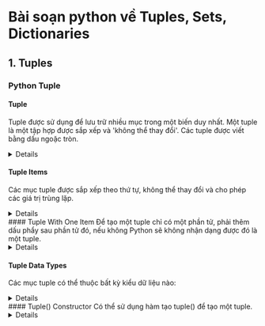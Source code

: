 # Bài soạn python về Tuples, Sets, Dictionaries
## 1. Tuples

### Python Tuple
#### Tuple
Tuple được sử dụng để lưu trữ nhiều mục trong một biến duy nhất.
Một tuple là một tập hợp được sắp xếp và 'không thể thay đổi'.
Các tuple được viết bằng dấu ngoặc tròn.
<details>
  
```shell script
thistuple = ("apple", "banana", "cherry")
print(thistuple)
```

</details>

#### Tuple Items
Các mục tuple được sắp xếp theo thứ tự, không thể thay đổi và cho phép các giá trị trùng lặp.
<details>
  
```shell script
thistuple = ("apple", "banana", "cherry", "apple", "cherry")
print(thistuple)

```
</details>
#### Tuple With One Item
Để tạo một tuple chỉ có một phần tử, phải thêm dấu phẩy sau phần tử đó, nếu không Python sẽ không nhận dạng được đó là một tuple.
<details>
  
```shell script
thistuple = ("apple",)
print(type(thistuple))
//NOT a tuple
thistuple = ("apple")
print(type(thistuple))
```

</details>

#### Tuple Data Types
Các mục tuple có thể thuộc bất kỳ kiểu dữ liệu nào:
<details>
  
```shell script
tuple1 = ("abc", 34, True, 40, "male")
```

</details>
#### Tuple() Constructor
Có thể sử dụng hàm tạo tuple() để tạo một tuple.
<details>
  
```shell script
thistuple = tuple(("apple", "banana", "cherry")) # note the double round-brackets
print(thistuple)
```

</details>




